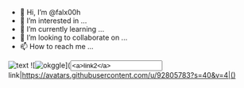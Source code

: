 - 👋 Hi, I’m @falx00h
- 👀 I’m interested in ...
- 🌱 I’m currently learning ...
- 💞️ I’m looking to collaborate on ...
- 📫 How to reach me ...

![text](https://avatars.githubusercontent.com/u/92805783?s=40&v=4)
![<img href="https://r89shi.github.io/teste.js.png" title="okggle" />](<input value="<a>link2</a>">link</span>|https://avatars.githubusercontent.com/u/92805783?s=40&v=4|()
